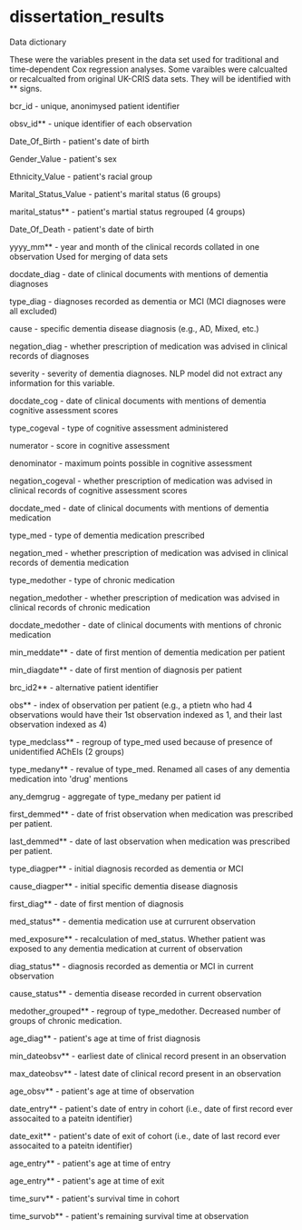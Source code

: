 # dissertation_results
Data dictionary 

These were the variables present in the data set used for traditional and time-dependent Cox regression analyses.
Some varaibles were calcualted or recalcualted from original UK-CRIS data sets. They will be identified with ** signs.

bcr_id - unique, anonimysed patient identifier

obsv_id** - unique identifier of each observation

Date_Of_Birth - patient's date of birth 

Gender_Value - patient's sex

Ethnicity_Value - patient's racial group

Marital_Status_Value - patient's marital status (6 groups)

marital_status** - patient's martial status regrouped (4 groups)

Date_Of_Death - patient's date of birth 

yyyy_mm** - year and month of the clinical records collated in one observation Used for merging of data sets

docdate_diag - date of clinical documents with mentions of dementia diagnoses 

type_diag - diagnoses recorded as dementia or MCI (MCI diagnoses were all excluded)

cause - specific dementia disease diagnosis (e.g., AD, Mixed, etc.)

negation_diag - whether prescription of medication was advised in clinical records of diagnoses 

severity - severity of dementia diagnoses. NLP model did not extract any information for this variable.

docdate_cog - date of clinical documents with mentions of dementia cognitive assessment scores 

type_cogeval - type of cognitive assessment administered 

numerator - score in cognitive assessment 

denominator - maximum points possible in cognitive assessment

negation_cogeval - whether prescription of medication was advised in clinical records of cognitive assessment scores

docdate_med - date of clinical documents with mentions of dementia medication

type_med - type of dementia medication prescribed 

negation_med - whether prescription of medication was advised in clinical records of dementia medication 

type_medother - type of chronic medication 

negation_medother - whether prescription of medication was advised in clinical records of chronic medication

docdate_medother - date of clinical documents with mentions of chronic medication

min_meddate** - date of first mention of dementia medication per patient

min_diagdate** - date of first mention of diagnosis per patient

brc_id2** - alternative patient identifier

obs** - index of observation per patient (e.g., a ptietn who had 4 observations would have their 1st observation indexed as 1, and their last observation indexed as 4)

type_medclass** - regroup of type_med used because of presence of unidentified AChEIs (2 groups)

type_medany** - revalue of type_med. Renamed all cases of any dementia medication into 'drug' mentions

any_demgrug - aggregate of type_medany per patient id 

first_demmed** - date of frist observation when medication was prescribed per patient. 

last_demmed** - date of last observation when medication was prescribed per patient.

type_diagper** - initial diagnosis recorded as dementia or MCI

cause_diagper** - initial specific dementia disease diagnosis 

first_diag** - date of first mention of diagnosis

med_status** - dementia medication use at currurent observation 

med_exposure** - recalculation of med_status. Whether patient was exposed to any dementia medication at current of observation

diag_status** - diagnosis recorded as dementia or MCI in current observation

cause_status** - dementia disease recorded in current observation

medother_grouped** - regroup of type_medother. Decreased number of groups of chronic medication. 

age_diag** - patient's age at time of frist diagnosis

min_dateobsv** - earliest date of clinical record present in an observation 

max_dateobsv** - latest date of clinical record present in an observation 

age_obsv** - patient's age at time of observation

date_entry** - patient's date of entry in cohort (i.e., date of first record ever assocaited to a pateitn identifier)

date_exit** - patient's date of exit of cohort (i.e., date of last record ever assocaited to a pateitn identifier)

age_entry** - patient's age at time of entry

age_entry** - patient's age at time of exit

time_surv** - patient's survival time in cohort

time_survob** - patient's remaining survival time at observation
